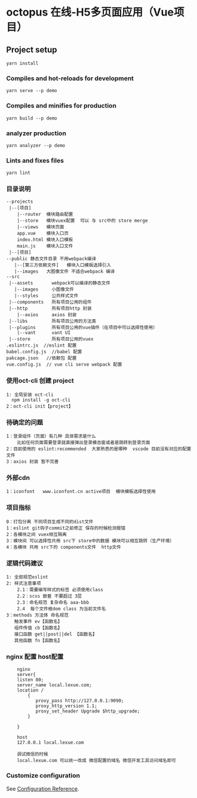 # octopus 在线-H5多页面应用（Vue项目）

## Project setup
```
yarn install
```

### Compiles and hot-reloads for development
```
yarn serve --p demo
```

### Compiles and minifies for production
```
yarn build --p demo
```

### analyzer production
```
yarn analyzer --p demo
```

### Lints and fixes files
```
yarn lint
```

### 目录说明
```
--projects
 |--[项目]
    |--router  模块路由配置
    |--store   模块vuex配置  可以 与 src中的 store merge
    |--views   模块页面
    app.vue    模块入口页
    index.html 模块入口模板
    main.js    模块入口文件
 |--[项目]
--public 静态文件目录 不用webpack编译
   |--[第三方依赖文件]   模块入口模板选择引入
   |--images   大图像文件 不适合webpack 编译
--src
 |--assets       webpack可以编译的静态文件
   |--images     小图像文件
   |--styles     公共样式文件
 |--components   所有项目公用的组件
 |--http         所有项目http 封装
    |--axios     axios 封装
 |--libs         所有项目公用的方法类
 |--plugins      所有项目公用的vue插件（在项目中可以选择性使用）
    |--vant      vant UI
 |--store        所有项目公用的vuex
.eslintrc.js  //eslint 配置
babel.config.js  //babel 配置
pakcage.json   //依赖包 配置
vue.config.js  // vue cli serve webpack 配置
```

### 使用oct-cli 创建 project
```
1: 全局安装 oct-cli
  npm install -g oct-cli
2：oct-cli init【project】
```

### 待确定的问题
```
1：登录组件（页面）有几种 具体需求是什么
    比如任何页面需要登录就直接弹出登录模态窗或者是跳转到登录页面
2：目前使用的 eslint:recommended  大家熟悉的是哪种  vscode 目前没有对应的配置文件
3：axios 封装 暂不完善
```

### 外部cdn
```
1：iconfont   www.iconfont.cn active项目  模块模板选择性使用
```

### 项目指标
```
0：打包分离 不同项目生成不同的dist文件
1：eslint git钩子commit之前修正 保存的时候检测报错
2：各模块之间 vuex相互隔离
3：模块间 可以选择性共用 src下 store中的数据 模块可以相互跳转（生产环境）
4：各模块 共用 src下的 components文件  http文件
```

### 逻辑代码建议
```
1: 全部规范eslint
2: 样式注意事项
    2.1：需要编写样式的标签 必须使用class
    2.2：scss 嵌套 不要超过 3层
    2.3：命名规范 复杂命名 aaa-bbb
    2.4  每个文件根dom class 为当前文件名
3：methods 方法体 命名规范
   触发事件 ev【函数名】
   组件传值 cb【函数名】
   接口函数 get||post||del 【函数名】
   其他函数 fn【函数名】
```

### nginx 配置  host配置
```
    nginx
    server{
    listen 80; 
    server_name local.lexue.com;
    location / 
        {
           proxy_pass http://127.0.0.1:9090;
           proxy_http_version 1.1;
           proxy_set_header Upgrade $http_upgrade;
        }
      
    }

    host
    127.0.0.1 local.lexue.com

    调试微信的时候 
    local.lexue.com 可以统一改成 微信配置的域名 微信开发工具访问域名即可
```

### Customize configuration
See [Configuration Reference](https://cli.vuejs.org/config/).
